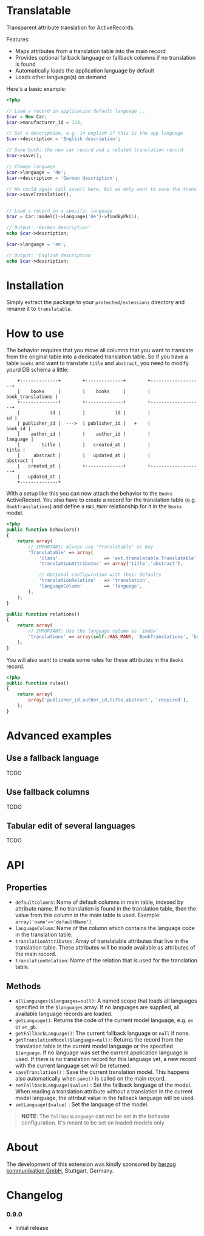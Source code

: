 Translatable
============

Transparent attribute translation for ActiveRecords.

Features:

 * Maps attributes from a translation table into the main record
 * Provides optional fallback language or fallback columns if no translation is found
 * Automatically loads the application language by default
 * Loads other language(s) on demand

Here's a basic example:

```php
<?php

// Load a record in application default language ...
$car = New Car;
$car->manufacturer_id = 123;

// Set a description, e.g. in english if this is the app language
$car->description = 'English description';

// Save both: the new car record and a related translation record
$car->save();

// Change language
$car->language = 'de';
$car->description = 'German description';

// We could again call save() here, but we only want to save the translation record
$car->saveTranslation();


// Load a record in a specific language
$car = Car::model()->language('de')->findByPk(1);

// Output: 'German description'
echo $car->description;

$car->language = 'en';

// Output: 'English description'
echo $car->description;
```

# Installation

Simply extract the package to your `protected/extensions` directory and rename
it to `translatable`.

# How to use

The behavior requires that you move all columns that you want to translate
from the original table into a dedicated translation table. So if you have
a table `books` and want to translate `title` and `abstract`, you need to
modify yourd DB schema a little:


```
    +--------------+        +--------------+        +-------------------+
    |    books     |        |    books     |        | book_translations |
    +--------------+        +--------------+        +-------------------+
    |           id |        |           id |        |                id |
    | publisher_id |  --->  | publisher_id |   +    |           book_id |
    |    author_id |        |    author_id |        |          language |
    |        title |        |   created_at |        |             title |
    |     abstract |        |   updated_at |        |          abstract |
    |   created_at |        +--------------+        +-------------------+
    |   updated_at |
    +--------------+
```

With a setup like this you can now attach the behavior to the `Books` ActiveRecord.
You also have to create a record for the translation table (e.g. `BookTranslations`)
and define a `HAS_MANY` relationship for it in the `Books` model.

```php
<?php
public function behaviors()
{
    return array(
        // IMPORTANT: Always use 'Translatable' as key
        'Translatable' => array(
            'class'                 => 'ext.translatable.Translatable',
            'translationAttributes' => array('title','abstract'),

            // Optional configuration with their defaults
            'translationRelation'   => 'translation',
            'languageColumn'        => 'language',
        ),
    );
}

public function relations()
{
    return array(
        // IMPORTANT: Use the language column as `index`
        'translations' => array(self::HAS_MANY, 'BookTranslations', 'book_id', 'index'=>'language'),
    );
}
```

You will also want to create some rules for these attributes in the `Books` record.

```php
<?php
public function rules()
{
    return array(
        array('publisher_id,author_id,title,abstract', 'required'),
    );
}
```

# Advanced examples

## Use a fallback language

TODO

## Use fallback columns

TODO

## Tabular edit of several languages

TODO

# API

## Properties

 *  `defaultColumns`: Name of default columns in main table, indexed by attribute name.
    If no translation is found in the translation table, then the value from this column
    in the main table is used. Example: `array('name'=>'defaultName')`.
 *  `languageColumn`: Name of the column which contains the language code in the
    translation table.
 *  `translationAttributes`: Array of translatable attributes that live in the translation
    table. These attributes will be made available as attributes of the main record.
 *  `translationRelation`: Name of the relation that is used for the translation table.

## Methods

 *  `allLanguages($languages=null)`: A named scope that loads all languages specified in
    the `$languages` array. If no languages are supplied, all available language records
    are loaded.
 *  `getLanguage()`: Returns the code of the current model language, e.g. `en` or `en_gb`.
 *  `getFallbackLanguage()`: The current fallback language or `null` if none.
 *  `getTranslationModel($language=null)`: Returns the record from the translation table
    in the current model language or the specified `$language`. If no language was set
    the current application language is used. If there is no translation record for this
    language yet, a new record with the current language set will be returned.
 *  `saveTranslation()` : Save the current translation model. This happens also automatically
    when `save()` is called on the main record.
 *  `setFallbackLanguage($value)` : Set the fallback language of the model. When reading
    a translation attribute without a translation in the current model language, the
    attribut value in the fallback language will be used.
 *  `setLanguage($value)` : Set the language of the model.

> **NOTE**: The `fallbackLanguage` can not be set in the behavior configuration. It's
> meant to be set on loaded models only.

# About

The development of this extension was kindly sponsored by
[herzog kommunikation GmbH](http://www.herzogkommunikation.de), Stuttgart, Germany.

# Changelog

### 0.9.0

*   Initial release
